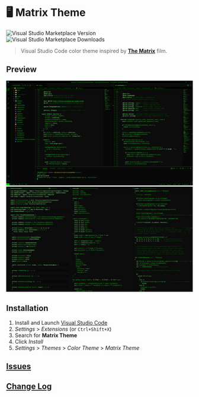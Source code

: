 # 🖥️ Matrix Theme

![Visual Studio Marketplace Version](https://img.shields.io/visual-studio-marketplace/v/UstymUkhman.matrix-theme?color=%2300cc00&style=for-the-badge)
![Visual Studio Marketplace Downloads](https://img.shields.io/visual-studio-marketplace/d/UstymUkhman.matrix-theme?color=%2300cc00&label=VS%20Marketplace&style=for-the-badge)

> Visual Studio Code color theme inspired by [**The Matrix**](https://en.wikipedia.org/wiki/The_Matrix) film.

## Preview
![Project](images/project.jpg)
![Languages](images/languages.jpg)

## Installation

1. Install and Launch [Visual Studio Code](https://code.visualstudio.com/)
2. *Settings* > *Extensions* (or `Ctrl+Shift+X`)
3. Search for **Matrix Theme**
4. Click *Install*
5. *Settings* > *Themes* > *Color Theme* > *Matrix Theme*

## [Issues](https://github.com/UstymUkhman/matrix-theme/issues)

## [Change Log](https://github.com/UstymUkhman/matrix-theme/blob/master/CHANGELOG.md)

